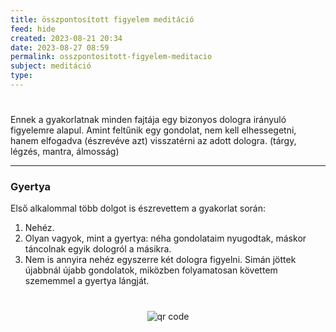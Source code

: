 ```yaml
---
title: összpontosított figyelem meditáció
feed: hide
created: 2023-08-21 20:34
date: 2023-08-27 08:59
permalink: osszpontositott-figyelem-meditacio
subject: meditáció
type: 
---
```

#
Ennek a gyakorlatnak minden fajtája egy bizonyos dologra irányuló figyelemre alapul. Amint feltűnik egy gondolat, nem kell elhessegetni, hanem elfogadva (észrevéve azt) visszatérni az adott dologra. (tárgy, légzés, mantra, álmosság)

_______
### Gyertya

Első alkalommal több dolgot is észrevettem a gyakorlat során:
1. Nehéz.
2. Olyan vagyok, mint a gyertya: néha gondolataim nyugodtak, máskor táncolnak egyik dologról a másikra.
3. Nem is annyira nehéz egyszerre két dologra figyelni. Simán jöttek újabbnál újabb gondolatok, miközben folyamatosan követtem szememmel a gyertya lángját.


#
<p style="text-align: center;"><img src="https://chart.googleapis.com/chart?cht=qr&chl=https://notes.andrasdenes.com/osszpontositott-figyelem-meditacio&chs=180x180&choe=UTF-8&chld=L|2" alt="qr code"></p>

